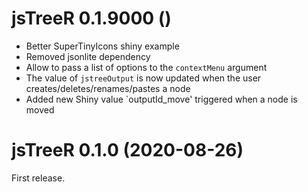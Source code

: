 # jsTreeR 0.1.9000 ()

* Better SuperTinyIcons shiny example
* Removed jsonlite dependency
* Allow to pass a list of options to the `contextMenu` argument
* The value of `jstreeOutput` is now updated when the user 
creates/deletes/renames/pastes a node
* Added new Shiny value `outputId_move' triggered when a node is moved


# jsTreeR 0.1.0 (2020-08-26)

First release.
